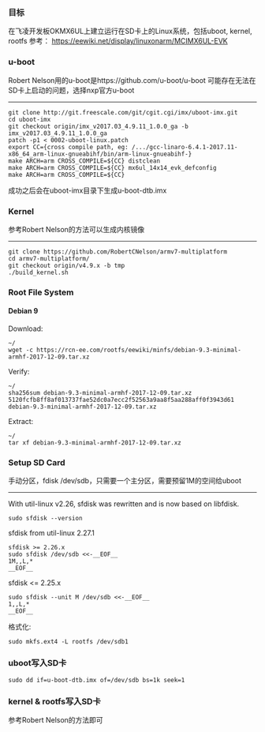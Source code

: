 ### 目标
在飞凌开发板OKMX6UL上建立运行在SD卡上的Linux系统，包括uboot, kernel, rootfs
参考：
https://eewiki.net/display/linuxonarm/MCIMX6UL-EVK
### u-boot
Robert Nelson用的u-boot是https://github.com/u-boot/u-boot
可能存在无法在SD卡上启动的问题，选择nxp官方u-boot
***
	git clone http://git.freescale.com/git/cgit.cgi/imx/uboot-imx.git
	cd uboot-imx
	git checkout origin/imx_v2017.03_4.9.11_1.0.0_ga -b imx_v2017.03_4.9.11_1.0.0_ga
	patch -p1 < 0002-uboot-linux.patch
	export CC={cross compile path, eg: /.../gcc-linaro-6.4.1-2017.11-x86_64_arm-linux-gnueabihf/bin/arm-linux-gnueabihf-}
	make ARCH=arm CROSS_COMPILE=${CC} distclean
	make ARCH=arm CROSS_COMPILE=${CC} mx6ul_14x14_evk_defconfig
	make ARCH=arm CROSS_COMPILE=${CC}
成功之后会在uboot-imx目录下生成u-boot-dtb.imx
### Kernel
参考Robert Nelson的方法可以生成内核镜像
***
	git clone https://github.com/RobertCNelson/armv7-multiplatform
	cd armv7-multiplatform/
	git checkout origin/v4.9.x -b tmp
	./build_kernel.sh
### Root File System
#### Debian 9
Download:

	~/
	wget -c https://rcn-ee.com/rootfs/eewiki/minfs/debian-9.3-minimal-armhf-2017-12-09.tar.xz
Verify:

	~/
	sha256sum debian-9.3-minimal-armhf-2017-12-09.tar.xz
	5120fcfb8ff8af013737fae52dc0a7ecc2f52563a9aa8f5aa288aff0f3943d61  debian-9.3-minimal-armhf-2017-12-09.tar.xz

Extract:

	~/
	tar xf debian-9.3-minimal-armhf-2017-12-09.tar.xz

### Setup SD Card
手动分区，fdisk /dev/sdb，只需要一个主分区，需要预留1M的空间给uboot
***
With util-linux v2.26, sfdisk was rewritten and is now based on libfdisk.

	sudo sfdisk --version
sfdisk from util-linux 2.27.1

	sfdisk >= 2.26.x
	sudo sfdisk /dev/sdb <<-__EOF__
	1M,,L,*
	__EOF__

sfdisk <= 2.25.x

	sudo sfdisk --unit M /dev/sdb <<-__EOF__
	1,,L,*
	__EOF__

格式化:

	sudo mkfs.ext4 -L rootfs /dev/sdb1

### uboot写入SD卡

	sudo dd if=u-boot-dtb.imx of=/dev/sdb bs=1k seek=1
### kernel & rootfs写入SD卡
参考Robert Nelson的方法即可
